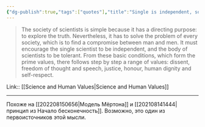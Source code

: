```yaml
---
{"dg-publish":true,"tags":["quotes"],"title":"Single is independent, society is tolerant","date":"2022-08-15T06:56:19+03:00","modified_at":"2022-08-17T09:18:12+03:00","permalink":"/quotes/202208150656/","dgHomeLink":false,"dgPassFrontmatter":true}
---
```



> The society of scientists is simple because it has a directing purpose: to explore the truth. Nevertheless, it has to solve the problem of every society, which is to find a compromise between man and men. It must encourage the single scientist to be independent, and the body of scientists to be tolerant. From these basic conditions, which form the prime values, there follows step by step a range of values: dissent, freedom of thought and speech, justice, honour, human dignity and self-respect.

Link:: [[Science and Human Values|Science and Human Values]]

---

Похоже на [[202208150656|Модель Мёртона]] и [[202108141444|принцип из Начало бесконечность]]. Возможно, это один из первоисточников этой мысли.
